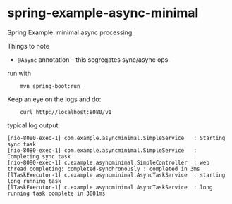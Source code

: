 # spring-example-async-minimal

Spring Example: minimal async processing

Things to note
 * `@Async` annotation - this segregates sync/async ops.

run with 

```shell
    mvn spring-boot:run
```

Keep an eye on the logs and do:
```shell
    curl http://localhost:8080/v1
```


typical log output:

```
[nio-8080-exec-1] com.example.asyncminimal.SimpleService   : Starting sync task
[nio-8080-exec-1] com.example.asyncminimal.SimpleService   : Completing sync task
[nio-8080-exec-1] c.example.asyncminimal.SimpleController  : web thread completing: completed-synchronously : completed in 3ms
[lTaskExecutor-1] c.example.asyncminimal.AsyncTaskService  : starting long running task
[lTaskExecutor-1] c.example.asyncminimal.AsyncTaskService  : long running task complete in 3001ms
```